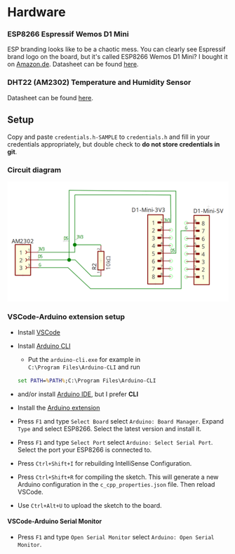 # Hardware

### ESP8266 Espressif Wemos D1 Mini

ESP branding looks like to be a chaotic mess.
You can clearly see Espressif brand logo on the board, but it's called ESP8266 Wemos D1 Mini?
I bought it on [Amazon.de](https://www.amazon.de/dp/B0CB85Q78G?psc=1&ref=ppx_yo2ov_dt_b_product_details).
Datasheet can be found [here](https://www.espressif.com/sites/default/files/documentation/0a-esp8266ex_datasheet_en.pdf).

### DHT22 (AM2302) Temperature and Humidity Sensor

Datasheet can be found [here](https://cdn.shopify.com/s/files/1/1509/1638/files/DHT_22_-_AM2302_Temperatur_und_Luftfeuchtigkeitssensor_Datenblatt.pdf?11983326290748777409).

## Setup

Copy and paste `credentials.h-SAMPLE` to `credentials.h` and fill in your credentials appropriately, but double check to **do not store credentials in git**.

### Circuit diagram

![Circuit diagram](res/circuit-diagram.png)

### VSCode-Arduino extension setup

- Install [VSCode](https://code.visualstudio.com/)
- Install [Arduino CLI](https://arduino.github.io/arduino-cli/0.21/installation/#download)
  - Put the `arduino-cli.exe` for example in\
  `C:\Program Files\Arduino-CLI` and run

  ```cmd
  set PATH=%PATH%;C:\Program Files\Arduino-CLI
  ```

- and/or install [Arduino IDE](https://www.arduino.cc/en/Main/Software), but I prefer **CLI**
- Install the [Arduino extension](https://marketplace.visualstudio.com/items?itemName=vsciot-vscode.vscode-arduino)
- Press `F1` and type `Select Board` select `Arduino: Board Manager`. Expand `Type` and select ESP8266. Select the latest version and install it.
- Press `F1` and type `Select Port` select `Arduino: Select Serial Port`. Select the port your ESP8266 is connected to.
- Press `Ctrl+Shift+I` for rebuilding IntelliSense Configuration.
- Press `Ctrl+Shift+R` for compiling the sketch. This will generate a new Arduino configuration in the `c_cpp_properties.json` file. Then reload VSCode.
- Use `Ctrl+Alt+U` to upload the sketch to the board.

#### VSCode-Arduino Serial Monitor

- Press `F1` and type `Open Serial Monitor` select `Arduino: Open Serial Monitor`.
